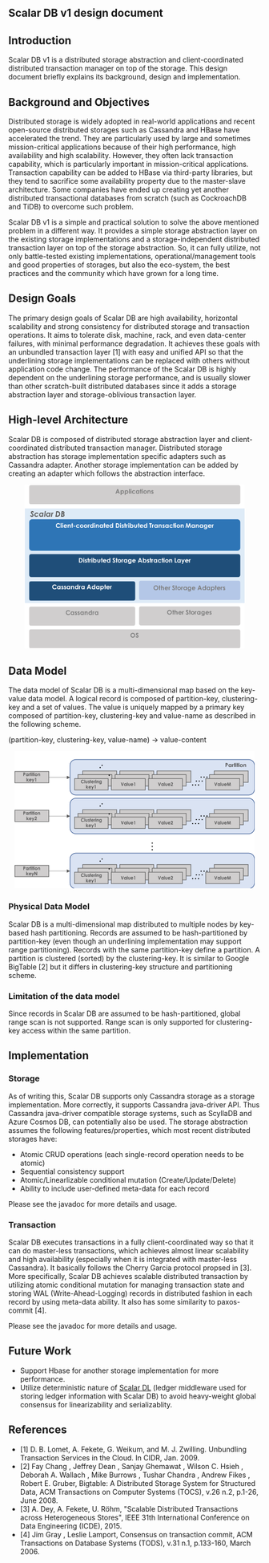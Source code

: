 ## Scalar DB v1 design document

## Introduction

Scalar DB v1 is a distributed storage abstraction and client-coordinated distributed transaction manager on top of the storage. This design document briefly explains its background, design and implementation.

## Background and Objectives

Distributed storage is widely adopted in real-world applications and recent open-source distributed storages such as Cassandra and HBase have accelerated the trend. They are particularly used by large and sometimes mission-critical applications because of their high performance, high availability and high scalability. However, they often lack transaction capability, which is particularly important in mission-critical applications. Transaction capability can be added to HBase via third-party libraries, but they tend to sacrifice some availability property due to the master-slave architecture. Some companies have ended up creating yet another distributed transactional databases from scratch (such as CockroachDB and TiDB) to overcome such problem.

Scalar DB v1 is a simple and practical solution to solve the above mentioned problem in a different way. It provides a simple storage abstraction layer on the existing storage implementations and a storage-independent distributed transaction layer on top of the storage abstraction. So, it can fully utilize, not only battle-tested existing implementations, operational/management tools and good properties of storages, but also the eco-system, the best practices and the community which have grown for a long time.

## Design Goals

The primary design goals of Scalar DB are high availability, horizontal scalability and strong consistency for distributed storage and transaction operations. It aims to tolerate disk, machine, rack, and even data-center failures, with minimal performance degradation. It achieves these goals with an unbundled transaction layer [1] with easy and unified API so that the underlining storage implementations can be replaced with others without application code change. The performance of the Scalar DB is highly dependent on the underlining storage performance, and is usually slower than other scratch-built distributed databases since it adds a storage abstraction layer and storage-oblivious transaction layer.

## High-level Architecture

Scalar DB is composed of distributed storage abstraction layer and client-coordinated distributed transaction manager.
Distributed storage abstraction has storage implementation specific adapters such as Cassandra adapter.
Another storage implementation can be added by creating an adapter which follows the abstraction interface.

<p align="center">
<img src="./images/software_stack.png" width="440" />
</p>

## Data Model

The data model of Scalar DB is a multi-dimensional map based on the key-value data model. A logical record is composed of partition-key, clustering-key and a set of values. The value is uniquely mapped by a primary key composed of partition-key, clustering-key and value-name as described in the following scheme.

(partition-key, clustering-key, value-name) -> value-content


<p align="center">
<img src="./images/data_model.png" width="480" />
</p>

### Physical Data Model

Scalar DB is a multi-dimensional map distributed to multiple nodes by key-based hash partitioning.
Records are assumed to be hash-partitioned by partition-key (even though an underlining implementation may support range partitioning).
Records with the same partition-key define a partition. A partition is clustered (sorted) by the clustering-key.
It is similar to Google BigTable [2] but it differs in clustering-key structure and partitioning scheme.

### Limitation of the data model

Since records in Scalar DB are assumed to be hash-partitioned, global range scan is not supported.
Range scan is only supported for clustering-key access within the same partition.

## Implementation

### Storage

As of writing this, Scalar DB supports only Cassandra storage as a storage implementation. More correctly, it supports Cassandra java-driver API. Thus Cassandra java-driver compatible storage systems, such as ScyllaDB and Azure Cosmos DB, can potentially also be used. The storage abstraction assumes the following features/properties, which most recent distributed storages have:
- Atomic CRUD operations (each single-record operation needs to be atomic)
- Sequential consistency support
- Atomic/Linearlizable conditional mutation (Create/Update/Delete)
- Ability to include user-defined meta-data for each record

Please see the javadoc for more details and usage.

### Transaction

Scalar DB executes transactions in a fully client-coordinated way so that it can do master-less transactions, which achieves almost linear scalability and high availability (especially when it is integrated with master-less Cassandra).
It basically follows the Cherry Garcia protocol propsed in [3]. More specifically, Scalar DB achieves scalable distributed transaction by utilizing atomic conditional mutation for managing transaction state and storing WAL (Write-Ahead-Logging) records in distributed fashion in each record by using meta-data ability.
It also has some similarity to paxos-commit [4].

Please see the javadoc for more details and usage.

## Future Work

* Support Hbase for another storage implementation for more performance.
* Utilize deterministic nature of [Scalar DL](https://github.com/scalar-labs/scalardl) (ledger middleware used for storing ledger information with Scalar DB) to avoid heavy-weight global consensus for linearizability and serializablity.

## References

- [1] D. B. Lomet, A. Fekete, G. Weikum, and M. J. Zwilling.  Unbundling Transaction Services in the Cloud. In CIDR, Jan. 2009.
- [2] Fay Chang , Jeffrey Dean , Sanjay Ghemawat , Wilson C. Hsieh , Deborah A. Wallach , Mike Burrows , Tushar Chandra , Andrew Fikes , Robert E. Gruber, Bigtable: A Distributed Storage System for Structured Data, ACM Transactions on Computer Systems (TOCS), v.26 n.2, p.1-26, June 2008.
- [3] A. Dey, A. Fekete, U. Röhm, "Scalable Distributed Transactions across Heterogeneous Stores", IEEE 31th International Conference on Data Engineering (ICDE), 2015.
- [4] Jim Gray , Leslie Lamport, Consensus on transaction commit, ACM Transactions on Database Systems (TODS), v.31 n.1, p.133-160, March 2006.
